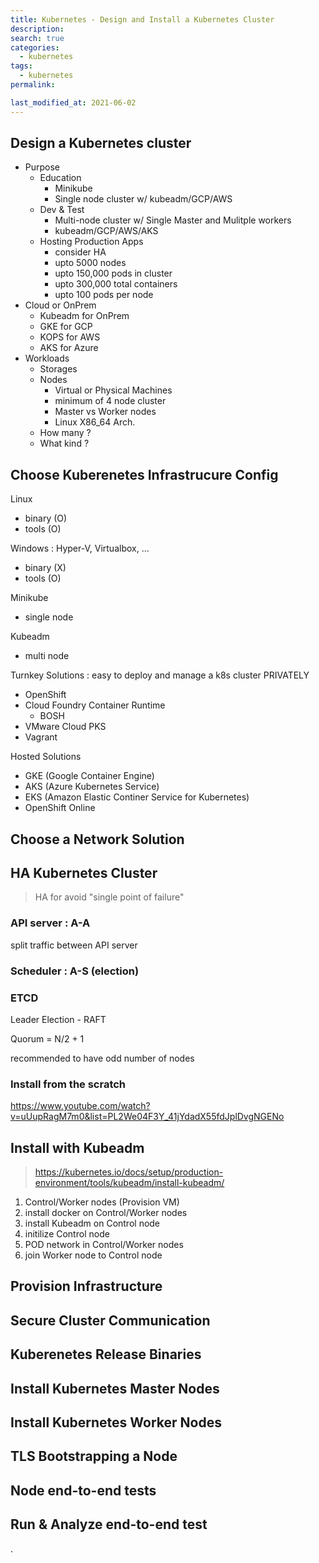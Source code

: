 ```yaml
---
title: Kubernetes - Design and Install a Kubernetes Cluster
description:
search: true
categories:
  - kubernetes
tags:
  - kubernetes
permalink:

last_modified_at: 2021-06-02
---
```



## Design a Kubernetes cluster

- Purpose
  - Education
    - Minikube
    - Single node cluster w/ kubeadm/GCP/AWS
  - Dev & Test
    - Multi-node cluster w/ Single Master and Mulitple workers
    - kubeadm/GCP/AWS/AKS
  - Hosting Production Apps
    - consider HA
    - upto 5000 nodes
    - upto 150,000 pods in cluster
    - upto 300,000 total containers
    - upto 100 pods per node
- Cloud or OnPrem
  - Kubeadm for OnPrem
  - GKE for GCP
  - KOPS for AWS
  - AKS for Azure
- Workloads
  - Storages
  - Nodes
    - Virtual or Physical Machines
    - minimum of 4 node cluster
    - Master vs Worker nodes
    - Linux X86_64 Arch.
  - How many ?
  - What kind ?


## Choose Kuberenetes Infrastrucure Config

Linux
- binary (O)
- tools (O)

Windows : Hyper-V, Virtualbox, ...
- binary (X)
- tools (O)

Minikube
- single node

Kubeadm
- multi node


Turnkey Solutions : easy to deploy and manage a k8s cluster PRIVATELY
- OpenShift
- Cloud Foundry Container Runtime
  - BOSH
- VMware Cloud PKS
- Vagrant

Hosted Solutions
- GKE (Google Container Engine)
- AKS (Azure Kubernetes Service)
- EKS (Amazon Elastic Continer Service for Kubernetes)
- OpenShift Online


## Choose a Network Solution


## HA Kubernetes Cluster

> HA for avoid "single point of failure"

### API server : A-A
split traffic between API server

### Scheduler : A-S (election)

### ETCD

Leader Election - RAFT

Quorum = N/2 + 1

recommended to have odd number of nodes

### Install from the scratch
https://www.youtube.com/watch?v=uUupRagM7m0&list=PL2We04F3Y_41jYdadX55fdJplDvgNGENo

## Install with Kubeadm

> https://kubernetes.io/docs/setup/production-environment/tools/kubeadm/install-kubeadm/

1. Control/Worker nodes (Provision VM)
2. install docker on Control/Worker nodes
3. install Kubeadm on Control node
4. initilize Control node
5. POD network in Control/Worker nodes
6. join Worker node to Control node


## Provision Infrastructure


## Secure Cluster Communication


## Kuberenetes Release Binaries


## Install Kubernetes Master Nodes


## Install Kubernetes Worker Nodes


## TLS Bootstrapping a Node


## Node end-to-end tests


## Run & Analyze end-to-end test






.
